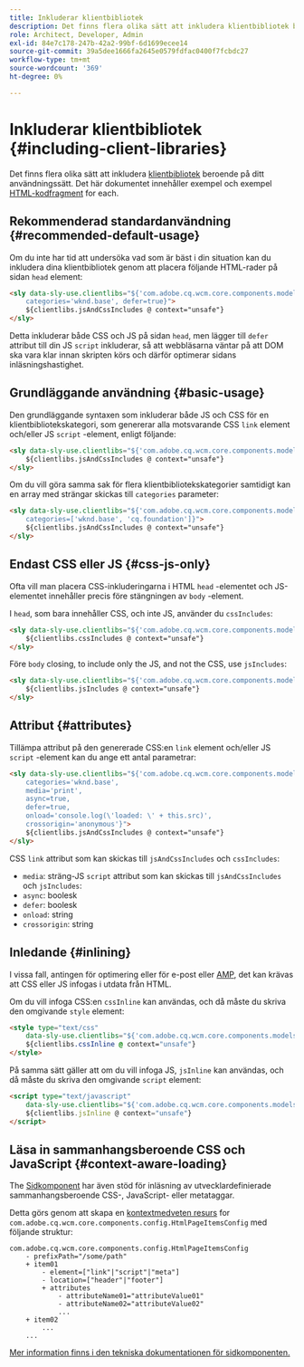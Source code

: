 ```yaml
---
title: Inkluderar klientbibliotek
description: Det finns flera olika sätt att inkludera klientbibliotek beroende på hur du använder dem.
role: Architect, Developer, Admin
exl-id: 84e7c178-247b-42a2-99bf-6d1699ecee14
source-git-commit: 39a5dee1666fa2645e0579fdfac0400f7fcbdc27
workflow-type: tm+mt
source-wordcount: '369'
ht-degree: 0%

---
```


# Inkluderar klientbibliotek {#including-client-libraries}

Det finns flera olika sätt att inkludera [klientbibliotek](/help/developing/archetype/front-end.md#clientlibs) beroende på ditt användningssätt. Det här dokumentet innehåller exempel och exempel [HTML-kodfragment](https://experienceleague.adobe.com/docs/experience-manager-htl/using/overview.html) for each.

## Rekommenderad standardanvändning {#recommended-default-usage}

Om du inte har tid att undersöka vad som är bäst i din situation kan du inkludera dina klientbibliotek genom att placera följande HTML-rader på sidan `head` element:

```html
<sly data-sly-use.clientlibs="${'com.adobe.cq.wcm.core.components.models.ClientLibraries' @
    categories='wknd.base', defer=true}">
    ${clientlibs.jsAndCssIncludes @ context="unsafe"}
</sly>
```

Detta inkluderar både CSS och JS på sidan `head`, men lägger till `defer` attribut till din JS `script` inkluderar, så att webbläsarna väntar på att DOM ska vara klar innan skripten körs och därför optimerar sidans inläsningshastighet.

## Grundläggande användning {#basic-usage}

Den grundläggande syntaxen som inkluderar både JS och CSS för en klientbibliotekskategori, som genererar alla motsvarande CSS `link` element och/eller JS `script` -element, enligt följande:

```html
<sly data-sly-use.clientlibs="${'com.adobe.cq.wcm.core.components.models.ClientLibraries' @ categories='wknd.base'}">
    ${clientlibs.jsAndCssIncludes @ context="unsafe"}
</sly>
```

Om du vill göra samma sak för flera klientbibliotekskategorier samtidigt kan en array med strängar skickas till `categories` parameter:

```html
<sly data-sly-use.clientlibs="${'com.adobe.cq.wcm.core.components.models.ClientLibraries' @
    categories=['wknd.base', 'cq.foundation']}">
    ${clientlibs.jsAndCssIncludes @ context="unsafe"}
</sly>
```

## Endast CSS eller JS {#css-js-only}

Ofta vill man placera CSS-inkluderingarna i HTML `head` -elementet och JS-elementet innehåller precis före stängningen av `body` -element.

I `head`, som bara innehåller CSS, och inte JS, använder du `cssIncludes`:

```html
<sly data-sly-use.clientlibs="${'com.adobe.cq.wcm.core.components.models.ClientLibraries' @ categories='wknd.base'}">
    ${clientlibs.cssIncludes @ context="unsafe"}
</sly>
```

Före `body` closing, to include only the JS, and not the CSS, use `jsIncludes`:

```html
<sly data-sly-use.clientlibs="${'com.adobe.cq.wcm.core.components.models.ClientLibraries' @ categories='wknd.base'}">
    ${clientlibs.jsIncludes @ context="unsafe"}
</sly>
```

## Attribut {#attributes}

Tillämpa attribut på den genererade CSS:en `link` element och/eller JS `script` -element kan du ange ett antal parametrar:

```html
<sly data-sly-use.clientlibs="${'com.adobe.cq.wcm.core.components.models.ClientLibraries' @
    categories='wknd.base',
    media='print',
    async=true,
    defer=true,
    onload='console.log(\'loaded: \' + this.src)',
    crossorigin='anonymous'}">
    ${clientlibs.jsAndCssIncludes @ context="unsafe"}
</sly>
```

CSS `link` attribut som kan skickas till `jsAndCssIncludes` och `cssIncludes`:

* `media`: sträng-JS `script` attribut som kan skickas till `jsAndCssIncludes` och `jsIncludes`:
* `async`: boolesk
* `defer`: boolesk
* `onload`: string
* `crossorigin`: string

## Inledande {#inlining}

I vissa fall, antingen för optimering eller för e-post eller [AMP,](amp.md) det kan krävas att CSS eller JS infogas i utdata från HTML.

Om du vill infoga CSS:en `cssInline` kan användas, och då måste du skriva den omgivande `style` element:

```html
<style type="text/css"
    data-sly-use.clientlibs="${'com.adobe.cq.wcm.core.components.models.ClientLibraries' @ categories='wknd.base'}">
    ${clientlibs.cssInline @ context="unsafe"}
</style>
```

På samma sätt gäller att om du vill infoga JS, `jsInline` kan användas, och då måste du skriva den omgivande `script` element:

```html
<script type="text/javascript"
    data-sly-use.clientlibs="${'com.adobe.cq.wcm.core.components.models.ClientLibraries' @ categories='wknd.base'}">
    ${clientlibs.jsInline @ context="unsafe"}
</script>
```

## Läsa in sammanhangsberoende CSS och JavaScript {#context-aware-loading}

The [Sidkomponent](/help/components/page.md) har även stöd för inläsning av utvecklardefinierade sammanhangsberoende CSS-, JavaScript- eller metataggar.

Detta görs genom att skapa en [kontextmedveten resurs](context-aware-configs.md) for `com.adobe.cq.wcm.core.components.config.HtmlPageItemsConfig` med följande struktur:

```text
com.adobe.cq.wcm.core.components.config.HtmlPageItemsConfig
    - prefixPath="/some/path"
    + item01
        - element=["link"|"script"|"meta"]
        - location=["header"|"footer"]
        + attributes
            - attributeName01="attributeValue01"
            - attributeName02="attributeValue02"
            ...
    + item02
        ...
    ...
```

[Mer information finns i den tekniska dokumentationen för sidkomponenten.](https://github.com/adobe/aem-core-wcm-components/tree/master/content/src/content/jcr_root/apps/core/wcm/components/page/v2/page#loading-of-context-aware-cssjs)
